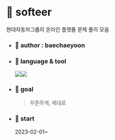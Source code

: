 # 🌱 softeer
현대자동차그룹의 온라인 플랫폼 문제 풀이 모음

- ### 🌝 author : baechaeyoon

- ### 🧈 language & tool
  <img src="https://img.shields.io/badge/JAVA-007396?style=for-the-badge&logo=java&logoColor=white"><img src="https://img.shields.io/badge/IntelliJ IDEA-000000?style=for-the-badge&logo=IntelliJ IDEA&logoColor=white">

- ### 🎯 goal
  > 꾸준하게, 제대로
  
- ### 🚗 start
  2023-02-01~
